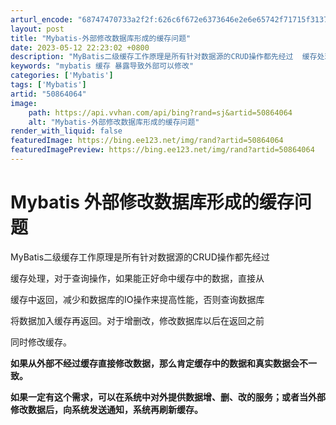 ```yaml
---
arturl_encode: "68747470733a2f2f:626c6f672e6373646e2e6e65742f71715f3137363132313939:2f61727469636c652f64657461696c732f3530383634303634"
layout: post
title: "Mybatis-外部修改数据库形成的缓存问题"
date: 2023-05-12 22:23:02 +0800
description: "MyBatis二级缓存工作原理是所有针对数据源的CRUD操作都先经过  缓存处理，对于查询操作，如果"
keywords: "mybatis 缓存 暴露导致外部可以修改"
categories: ['Mybatis']
tags: ['Mybatis']
artid: "50864064"
image:
    path: https://api.vvhan.com/api/bing?rand=sj&artid=50864064
    alt: "Mybatis-外部修改数据库形成的缓存问题"
render_with_liquid: false
featuredImage: https://bing.ee123.net/img/rand?artid=50864064
featuredImagePreview: https://bing.ee123.net/img/rand?artid=50864064
---
```


# Mybatis 外部修改数据库形成的缓存问题

MyBatis二级缓存工作原理是所有针对数据源的CRUD操作都先经过
  
缓存处理，对于查询操作，如果能正好命中缓存中的数据，直接从
  
缓存中返回，减少和数据库的IO操作来提高性能，否则查询数据库
  
将数据加入缓存再返回。对于增删改，修改数据库以后在返回之前
  
同时修改缓存。
  
**如果从外部不经过缓存直接修改数据，那么肯定缓存中的数据和真实数据会不一致。**
  
**如果一定有这个需求，可以在系统中对外提供数据增、删、改的服务；或者当外部修改数据后，向系统发送通知，系统再刷新缓存。**